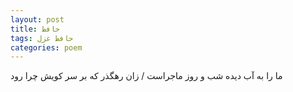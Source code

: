 ```yaml
---
layout: post
title: حافظ
tags: حافظ غزل
categories: poem
---
```


ما را به آب دیده شب و روز ماجراست / زان رهگذر که بر سر کویش چرا رود